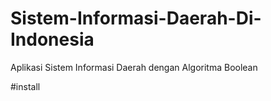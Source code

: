 # Sistem-Informasi-Daerah-Di-Indonesia
Aplikasi Sistem Informasi Daerah dengan Algoritma Boolean 

#install
